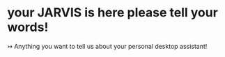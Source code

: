 # your JARVIS is here please tell your words!
↣ Anything you want to tell us about your personal desktop assistant!
